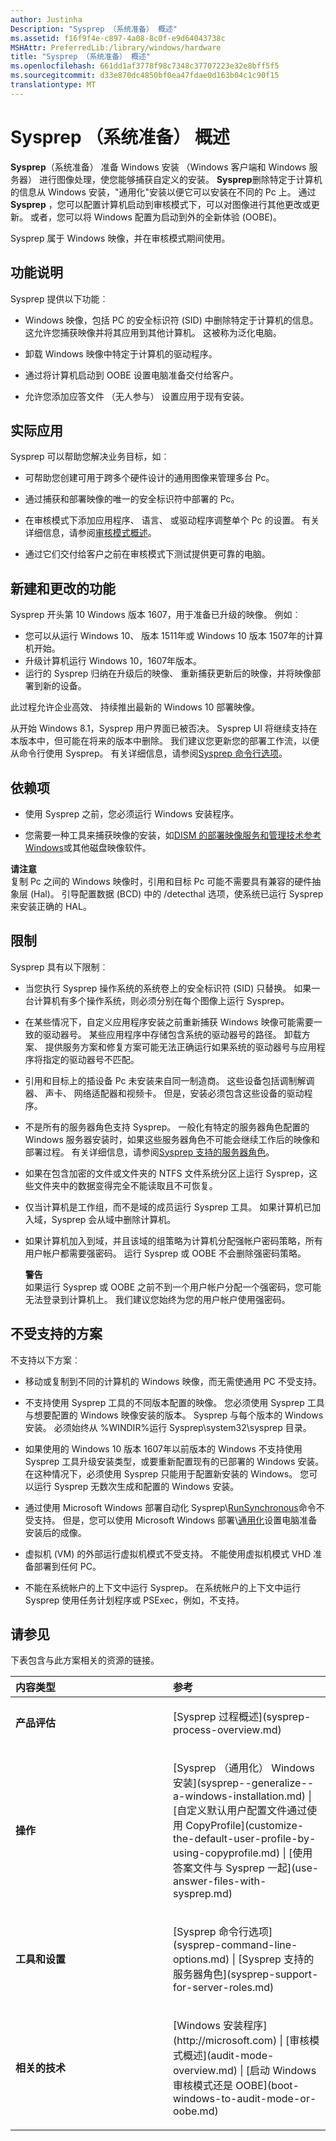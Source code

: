 ```yaml
---
author: Justinha
Description: "Sysprep （系统准备） 概述"
ms.assetid: f16f9f4e-c897-4a08-8c0f-e9d64043738c
MSHAttr: PreferredLib:/library/windows/hardware
title: "Sysprep （系统准备） 概述"
ms.openlocfilehash: 661dd1af3778f98c7348c37707223e32e8bff5f5
ms.sourcegitcommit: d33e870dc4850bf0ea47fdae0d163b04c1c90f15
translationtype: MT
---
```

# <a name="sysprep-system-preparation-overview"></a>Sysprep （系统准备） 概述

**Sysprep**（系统准备） 准备 Windows 安装 （Windows 客户端和 Windows 服务器） 进行图像处理，使您能够捕获自定义的安装。 **Sysprep**删除特定于计算机的信息从 Windows 安装，"通用化"安装以便它可以安装在不同的 Pc 上。 通过**Sysprep** ，您可以配置计算机启动到审核模式下，可以对图像进行其他更改或更新。 或者，您可以将 Windows 配置为启动到外的全新体验 (OOBE)。

Sysprep 属于 Windows 映像，并在审核模式期间使用。

## <a name="span-idbkmkoverspanspan-idbkmkoverspanfeature-description"></a><span id="BKMK_OVER"></span><span id="bkmk_over"></span>功能说明


Sysprep 提供以下功能︰

-   Windows 映像，包括 PC 的安全标识符 (SID) 中删除特定于计算机的信息。 这允许您捕获映像并将其应用到其他计算机。 这被称为泛化电脑。

-   卸载 Windows 映像中特定于计算机的驱动程序。

-   通过将计算机启动到 OOBE 设置电脑准备交付给客户。

-   允许您添加应答文件 （无人参与） 设置应用于现有安装。

## <a name="span-idbkmkappspanspan-idbkmkappspanpractical-applications"></a><span id="BKMK_APP"></span><span id="bkmk_app"></span>实际应用


Sysprep 可以帮助您解决业务目标，如︰

-   可帮助您创建可用于跨多个硬件设计的通用图像来管理多台 Pc。

-   通过捕获和部署映像的唯一的安全标识符中部署的 Pc。

-   在审核模式下添加应用程序、 语言、 或驱动程序调整单个 Pc 的设置。 有关详细信息，请参阅[审核模式概述](audit-mode-overview.md)。

-   通过它们交付给客户之前在审核模式下测试提供更可靠的电脑。

## <a name="span-idbkmknewspanspan-idbkmknewspannew-and-changed-functionality"></a><span id="BKMK_NEW"></span><span id="bkmk_new"></span>新建和更改的功能

Sysprep 开头第 10 Windows 版本 1607，用于准备已升级的映像。 例如︰

- 您可以从运行 Windows 10、 版本 1511年或 Windows 10 版本 1507年的计算机开始。
- 升级计算机运行 Windows 10，1607年版本。
- 运行的 Sysprep 归纳在升级后的映像、 重新捕获更新后的映像，并将映像部署到新的设备。

此过程允许企业高效、 持续推出最新的 Windows 10 部署映像。 

从开始 Windows 8.1，Sysprep 用户界面已被否决。 Sysprep UI 将继续支持在本版本中，但可能在将来的版本中删除。 我们建议您更新您的部署工作流，以便从命令行使用 Sysprep。 有关详细信息，请参阅[Sysprep 命令行选项](sysprep-command-line-options.md)。

## <a name="span-iddependenciesspanspan-iddependenciesspanspan-iddependenciesspandependencies"></a><span id="Dependencies"></span><span id="dependencies"></span><span id="DEPENDENCIES"></span>依赖项


-   使用 Sysprep 之前，您必须运行 Windows 安装程序。

-   您需要一种工具来捕获映像的安装，如[DISM 的部署映像服务和管理技术参考 Windows](dism---deployment-image-servicing-and-management-technical-reference-for-windows.md)或其他磁盘映像软件。

**请注意**  
复制 Pc 之间的 Windows 映像时，引用和目标 Pc 可能不需要具有兼容的硬件抽象层 (Hal)。 引导配置数据 (BCD) 中的 /detecthal 选项，使系统已运行 Sysprep 来安装正确的 HAL。

 

## <a name="span-idbkmk4spanspan-idbkmk4spanlimitations"></a><span id="bkmk_4"></span><span id="BKMK_4"></span>限制


Sysprep 具有以下限制︰

-   当您执行 Sysprep 操作系统的系统卷上的安全标识符 (SID) 只替换。 如果一台计算机有多个操作系统，则必须分别在每个图像上运行 Sysprep。

-   在某些情况下，自定义应用程序安装之前重新捕获 Windows 映像可能需要一致的驱动器号。 某些应用程序中存储包含系统的驱动器号的路径。 卸载方案、 提供服务方案和修复方案可能无法正确运行如果系统的驱动器号与应用程序将指定的驱动器号不匹配。

-   引用和目标上的插设备 Pc 未安装来自同一制造商。 这些设备包括调制解调器、 声卡、 网络适配器和视频卡。 但是，安装必须包含这些设备的驱动程序。

-   不是所有的服务器角色支持 Sysprep。 一般化有特定的服务器角色配置的 Windows 服务器安装时，如果这些服务器角色不可能会继续工作后的映像和部署过程。 有关详细信息，请参阅[Sysprep 支持的服务器角色](sysprep-support-for-server-roles.md)。

-   如果在包含加密的文件或文件夹的 NTFS 文件系统分区上运行 Sysprep，这些文件夹中的数据变得完全不能读取且不可恢复。

-   仅当计算机是工作组，而不是域的成员运行 Sysprep 工具。 如果计算机已加入域，Sysprep 会从域中删除计算机。

-   如果计算机加入到域，并且该域的组策略为计算机分配强帐户密码策略，所有用户帐户都需要强密码。 运行 Sysprep 或 OOBE 不会删除强密码策略。

    **警告**  
    如果运行 Sysprep 或 OOBE 之前不到一个用户帐户分配一个强密码，您可能无法登录到计算机上。 我们建议您始终为您的用户帐户使用强密码。

     

## <a name="span-idbkmk3spanspan-idbkmk3spanunsupported-scenarios"></a><span id="bkmk_3"></span><span id="BKMK_3"></span>不受支持的方案


不支持以下方案︰

-   移动或复制到不同的计算机的 Windows 映像，而无需使通用 PC 不受支持。

-   不支持使用 Sysprep 工具的不同版本配置的映像。 您必须使用 Sysprep 工具与想要配置的 Windows 映像安装的版本。 Sysprep 与每个版本的 Windows 安装。 必须始终从 %WINDIR%运行 Sysprep\\system32\\sysprep 目录。

-   如果使用的 Windows 10 版本 1607年以前版本的 Windows 不支持使用 Sysprep 工具升级安装类型，或要重新配置现有的已部署的 Windows 安装。 在这种情况下，必须使用 Sysprep 只能用于配置新安装的 Windows。 您可以运行 Sysprep 无数次生成和配置的 Windows 安装。

-   通过使用 Microsoft Windows 部署自动化 Sysprep\\[RunSynchronous](http://go.microsoft.com/fwlink/?LinkId=286336)命令不受支持。 但是，您可以使用 Microsoft Windows 部署\\[通用化](http://go.microsoft.com/fwlink/?LinkId=286337)设置电脑准备安装后的成像。

-   虚拟机 (VM) 的外部运行虚拟机模式不受支持。 不能使用虚拟机模式 VHD 准备部署到任何 PC。

-   不能在系统帐户的上下文中运行 Sysprep。 在系统帐户的上下文中运行 Sysprep 使用任务计划程序或 PSExec，例如，不支持。

## <a name="span-idbkmklinksspanspan-idbkmklinksspansee-also"></a><span id="BKMK_LINKS"></span><span id="bkmk_links"></span>请参见


下表包含与此方案相关的资源的链接。

<table>
<colgroup>
<col width="50%" />
<col width="50%" />
</colgroup>
<thead>
<tr class="header">
<th align="left">内容类型</th>
<th align="left">参考</th>
</tr>
</thead>
<tbody>
<tr class="odd">
<td align="left"><p><strong>产品评估</strong></p></td>
<td align="left"><p>[Sysprep 过程概述](sysprep-process-overview.md)</p></td>
</tr>
<tr class="even">
<td align="left"><p><strong>操作</strong></p></td>
<td align="left"><p>[Sysprep （通用化） Windows 安装](sysprep--generalize--a-windows-installation.md) | [自定义默认用户配置文件通过使用 CopyProfile](customize-the-default-user-profile-by-using-copyprofile.md) | [使用答案文件与 Sysprep 一起](use-answer-files-with-sysprep.md)</p></td>
</tr>
<tr class="odd">
<td align="left"><p><strong>工具和设置</strong></p></td>
<td align="left"><p>[Sysprep 命令行选项](sysprep-command-line-options.md) | [Sysprep 支持的服务器角色](sysprep-support-for-server-roles.md)</p></td>
</tr>
<tr class="even">
<td align="left"><p><strong>相关的技术</strong></p></td>
<td align="left"><p>[Windows 安装程序](http://microsoft.com) | [审核模式概述](audit-mode-overview.md) | [启动 Windows 审核模式还是 OOBE](boot-windows-to-audit-mode-or-oobe.md)</p></td>
</tr>
</tbody>
</table>

 

 

 






